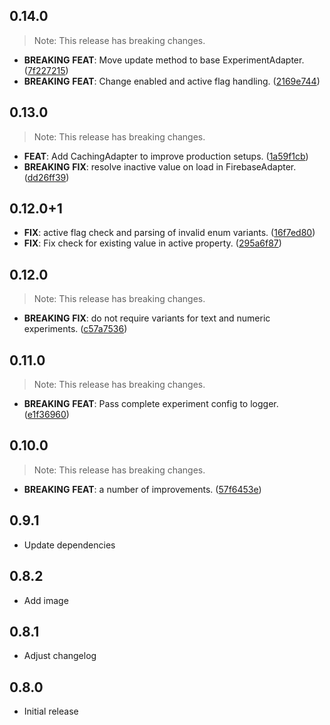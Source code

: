 ## 0.14.0

> Note: This release has breaking changes.

 - **BREAKING** **FEAT**: Move update method to base ExperimentAdapter. ([7f227215](https://github.com/programmierbar/ab_testing/commit/7f2272155db1a70b2f734f4c049105f9c576d6a7))
 - **BREAKING** **FEAT**: Change enabled and active flag handling. ([2169e744](https://github.com/programmierbar/ab_testing/commit/2169e744cfca2fe6618c4f2b87900e72a56fd0f6))

## 0.13.0

> Note: This release has breaking changes.

 - **FEAT**: Add CachingAdapter to improve production setups. ([1a59f1cb](https://github.com/programmierbar/ab_testing/commit/1a59f1cbadec513f5c0c12aba452a86034c40dda))
 - **BREAKING** **FIX**: resolve inactive value on load in FirebaseAdapter. ([dd26ff39](https://github.com/programmierbar/ab_testing/commit/dd26ff39f7e25e6edea083fea9abfe85f32ccfc8))

## 0.12.0+1

 - **FIX**: active flag check and parsing of invalid enum variants. ([16f7ed80](https://github.com/programmierbar/ab_testing/commit/16f7ed80cdf33e56034cfaa9aa4daf0c6b7db5e9))
 - **FIX**: Fix check for existing value in active property. ([295a6f87](https://github.com/programmierbar/ab_testing/commit/295a6f874951f509250102ad8cb1e8454f3d5684))

## 0.12.0

> Note: This release has breaking changes.

 - **BREAKING** **FIX**: do not require variants for text and numeric experiments. ([c57a7536](https://github.com/programmierbar/ab_testing/commit/c57a75367ea30655c899b9278a7612890a5bf9cd))

## 0.11.0

> Note: This release has breaking changes.

 - **BREAKING** **FEAT**: Pass complete experiment config to logger. ([e1f36960](https://github.com/programmierbar/ab_testing/commit/e1f369604cfedaef409db2c5fa0b5d7ece917301))

## 0.10.0

> Note: This release has breaking changes.

 - **BREAKING** **FEAT**: a number of improvements. ([57f6453e](https://github.com/programmierbar/ab_testing/commit/57f6453e4dd99727bbe9f9a666648196878f431d))

## 0.9.1
* Update dependencies

## 0.8.2
* Add image

## 0.8.1
* Adjust changelog

## 0.8.0
* Initial release